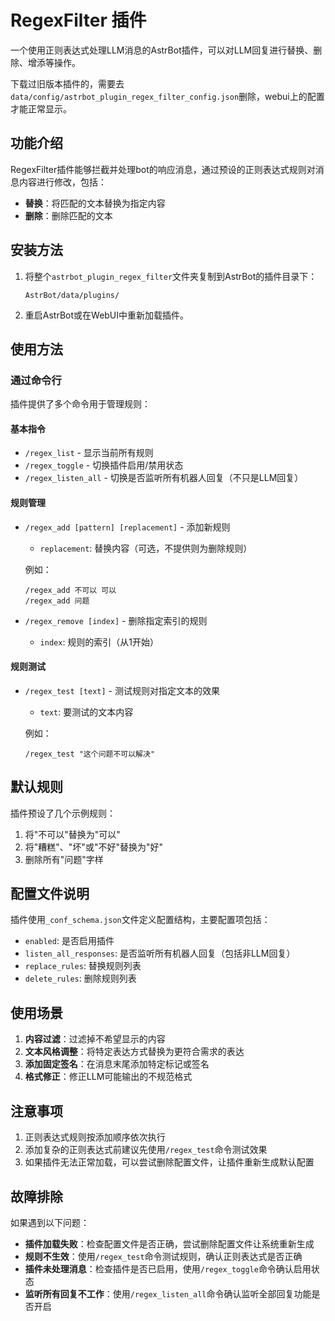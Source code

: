 # RegexFilter 插件

一个使用正则表达式处理LLM消息的AstrBot插件，可以对LLM回复进行替换、删除、增添等操作。

下载过旧版本插件的，需要去`data/config/astrbot_plugin_regex_filter_config.json`删除，webui上的配置才能正常显示。

## 功能介绍

RegexFilter插件能够拦截并处理bot的响应消息，通过预设的正则表达式规则对消息内容进行修改，包括：

- **替换**：将匹配的文本替换为指定内容
- **删除**：删除匹配的文本


## 安装方法

1. 将整个`astrbot_plugin_regex_filter`文件夹复制到AstrBot的插件目录下：
   ```
   AstrBot/data/plugins/
   ```

2. 重启AstrBot或在WebUI中重新加载插件。

## 使用方法

### 通过命令行

插件提供了多个命令用于管理规则：

#### 基本指令

- `/regex_list` - 显示当前所有规则
- `/regex_toggle` - 切换插件启用/禁用状态
- `/regex_listen_all` - 切换是否监听所有机器人回复（不只是LLM回复）

#### 规则管理

- `/regex_add [pattern] [replacement]` - 添加新规则
  - `replacement`: 替换内容（可选，不提供则为删除规则）
  
  例如：
  ```
  /regex_add 不可以 可以
  /regex_add 问题
  ```

- `/regex_remove [index]` - 删除指定索引的规则
  - `index`: 规则的索引（从1开始）

#### 规则测试

- `/regex_test [text]` - 测试规则对指定文本的效果
  - `text`: 要测试的文本内容

  例如：
  ```
  /regex_test "这个问题不可以解决"
  ```

## 默认规则

插件预设了几个示例规则：

1. 将"不可以"替换为"可以"
2. 将"糟糕"、"坏"或"不好"替换为"好"
3. 删除所有"问题"字样

## 配置文件说明

插件使用`_conf_schema.json`文件定义配置结构，主要配置项包括：

- `enabled`: 是否启用插件
- `listen_all_responses`: 是否监听所有机器人回复（包括非LLM回复）
- `replace_rules`: 替换规则列表
- `delete_rules`: 删除规则列表

## 使用场景

1. **内容过滤**：过滤掉不希望显示的内容
2. **文本风格调整**：将特定表达方式替换为更符合需求的表达
3. **添加固定签名**：在消息末尾添加特定标记或签名
4. **格式修正**：修正LLM可能输出的不规范格式

## 注意事项

1. 正则表达式规则按添加顺序依次执行
2. 添加复杂的正则表达式前建议先使用`/regex_test`命令测试效果
3. 如果插件无法正常加载，可以尝试删除配置文件，让插件重新生成默认配置


## 故障排除

如果遇到以下问题：

- **插件加载失败**：检查配置文件是否正确，尝试删除配置文件让系统重新生成
- **规则不生效**：使用`/regex_test`命令测试规则，确认正则表达式是否正确
- **插件未处理消息**：检查插件是否已启用，使用`/regex_toggle`命令确认启用状态
- **监听所有回复不工作**：使用`/regex_listen_all`命令确认监听全部回复功能是否开启
